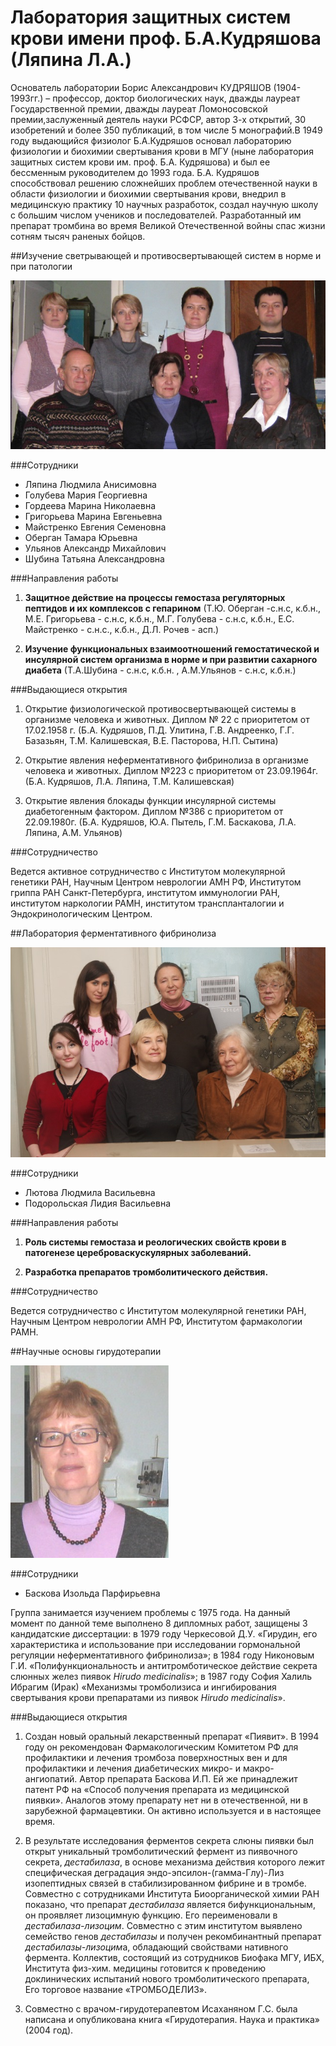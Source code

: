 # Лаборатория защитных систем крови имени проф. Б.А.Кудряшова (Ляпина Л.А.)

Основатель лаборатории Борис Александрович КУДРЯШОВ  (1904-1993гг.) – профессор, доктор биологических наук, дважды лауреат Государственной премии, дважды лауреат Ломоносовской премии,заслуженный деятель науки РСФСР, автор 3-х открытий, 30 изобретений и более 350 публикаций, в том числе 5 монографий.В 1949 году выдающийся физиолог Б.А.Кудряшов основал лабораторию физиологии и биохимии свертывания крови в МГУ (ныне лаборатория защитных систем крови им. проф. Б.А. Кудряшова) и был ее бессменным руководителем до 1993 года. Б.А. Кудряшов  способствовал решению сложнейших проблем отечественной науки в области физиологии и биохимии свертывания крови, внедрил в медицинскую практику 10 научных разработок, создал научную школу с большим числом учеников и последователей. Разработанный им препарат тромбина во время Великой Отечественной войны  спас жизни сотням тысяч раненых бойцов.

##Изучение светрывающей и противосвертывающей систем в норме и при патологии

![Группа Ляпиной](./Liapini.JPG "Ляпина")

###Сотрудники

- Ляпина Людмила Анисимовна
- Голубева Мария Георгиевна
- Гордеева Марина Николаевна
- Григорьева Марина Евгеньевна
- Майстренко Евгения Семеновна
- Оберган Тамара Юрьевна
- Ульянов Александр Михайлович
- Шубина Татьяна Александровна


###Направления работы

1. **Защитное действие на процессы гемостаза регуляторных пептидов и их комплексов с гепарином** (Т.Ю. Оберган -с.н.с, к.б.н., М.Е. Григорьева - с.н.с, к.б.н.,  М.Г. Голубева - с.н.с, к.б.н., Е.С. Майстренко - с.н.с., к.б.н., Д.Л. Рочев - асп.)

2. **Изучение функциональных взаимоотношений гемостатической и инсулярной систем организма в норме и при развитии сахарного диабета** (Т.А.Шубина - с.н.с, к.б.н. , А.М.Ульянов - с.н.с, к.б.н.) 

###Выдающиеся открытия 

1. Открытие физиологической противосвертывающей системы в организме человека и животных. Диплом № 22 с приоритетом от 17.02.1958 г. (Б.А. Кудряшов, П.Д. Улитина, Г.В. Андреенко, Г.Г. Базазьян, Т.М. Калишевская, В.Е. Пасторова, Н.П. Сытина)

2. Открытие явления неферментативного фибринолиза в организме человека и животных. Диплом №223 с приоритетом от 23.09.1964г. (Б.А. Кудряшов, Л.А. Ляпина, Т.М. Калишевская)

3. Открытие явления блокады функции инсулярной системы диабетогенным фактором. Диплом №386 с приоритетом от 22.09.1980г. (Б.А. Кудряшов, Ю.А. Пытель, Г.М. Баскакова, Л.А. Ляпина, А.М. Ульянов)

###Сотрудничество

Ведется активное сотрудничество с Институтом молекулярной генетики РАН, Научным Центром неврологии АМН РФ, Институтом гриппа РАН Санкт-Петербурга, институтом иммунологии РАН, институтом наркологии РАМН, институтом транспланталогии и Эндокринологическим Центром.

##Лаборатория ферментативного фибринолиза

![Группа Лютовой](./Lutovi.JPG "Лютова")

###Сотрудники

- Лютова Людмила Васильевна
- Подорольская Лидия Васильевна

###Направления работы

1. **Роль системы гемостаза и реологических свойств крови в патогенезе цереброваскускулярных заболеваний.**

2. **Разработка препаратов  тромболитического действия.**

###Сотрудничество

Ведется сотрудничество с Институтом молекулярной генетики РАН, Научным Центром неврологии АМН РФ, Институтом фармакологии РАМН.

##Научные основы гирудотерапии

![Группа Басковой](./Baskova.JPG "Баскова")

###Сотрудники

- Баскова Изольда Парфирьевна

Группа занимается изучением проблемы с 1975 года. На данный момент по данной теме выполнено 8 дипломных работ, защищены 3 кандидатские диссертации: в 1979 году Черкесовой Д.У. «Гирудин, его характеристика и использование при исследовании гормональной регуляции неферментативного фибринолиза»; в 1984 году Никоновым Г.И. «Полифункциональность и антитромботическое действие  секрета слюнных желез пиявок  *Hirudo medicinalis*»; в 1987 году София Халиль Ибрагим (Ирак) «Механизмы тромболизиса и ингибирования свертывания крови препаратами из пиявок *Hirudo medicinalis*». 

###Выдающиеся открытия 

1. Создан новый оральный лекарственный препарат «Пиявит». В 1994 году он рекомендован Фармакологическим Комитетом РФ для профилактики и лечения тромбоза поверхностных вен и для профилактики и лечения диабетических микро- и макро- ангиопатий.  Автор препарата Баскова И.П. Ей же принадлежит патент РФ на «Способ получения препарата из медицинской пиявки». Аналогов этому препарату нет ни в отечественной, ни в зарубежной фармацевтики. Он активно используется и в настоящее время.

2. В результате исследования ферментов секрета слюны пиявки был  открыт уникальный тромболитический фермент из пиявочного секрета, *дестабилаза*,  в основе механизма действия которого лежит специфическая деградация эндо-эпсилон-(гамма-Глу)-Лиз изопептидных связей в стабилизированном фибрине и в тромбе.  Совместно с сотрудниками Института Биоорганической химии РАН показано, что препарат *дестабилаза*  является бифункциональным, он проявляет лизоцимную функцию. Его переименовали в *дестабилаза-лизоцим*. Совместно с этим институтом  выявлено семейство генов *дестабилазы* и  получен рекомбинантный препарат *дестабилазы-лизоцим*а, обладающий свойствами нативного фермента.  Коллектив, состоящий из сотрудников Биофака МГУ, ИБХ, Института физ-хим. медицины готовится к проведению    доклинических испытаний нового тромболитического  препарата,
Его торговое название «ТРОМБОДЕЛИЗ».

3. Совместно с врачом-гирудотерапевтом  Исаханяном Г.С. была написана и опубликована книга «Гирудотерапия. Наука и практика» (2004 год).
